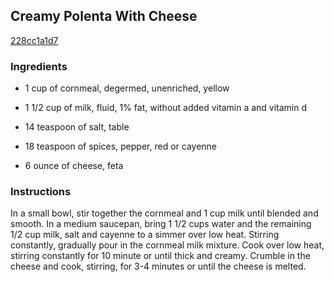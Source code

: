 ## Creamy Polenta With Cheese

[228cc1a1d7](http://www.food.com/recipe/creamy-polenta-with-cheese-440573)

### Ingredients

 - 1 cup of cornmeal, degermed, unenriched, yellow

 - 1 1/2 cup of milk, fluid, 1% fat, without added vitamin a and vitamin d

 - 14 teaspoon of salt, table

 - 18 teaspoon of spices, pepper, red or cayenne

 - 6 ounce of cheese, feta

### Instructions

In a small bowl, stir together the cornmeal and 1 cup milk until blended and smooth. In a medium saucepan, bring 1 1/2 cups water and the remaining 1/2 cup milk, salt and cayenne to a simmer over low heat. Stirring constantly, gradually pour in the cornmeal milk mixture. Cook over low heat, stirring constantly for 10 minute or until thick and creamy. Crumble in the cheese and cook, stirring, for 3-4 minutes or until the cheese is melted.